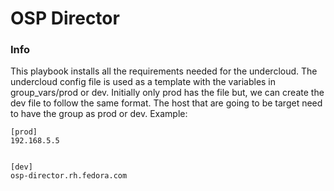 # OSP Director


### Info

This playbook installs all the requirements needed for the undercloud. The undercloud config file is used as a template with the variables in group_vars/prod or dev. Initially only prod has the file but, we can create the dev file to follow the same format. The host that are going to be target need to have the group as prod or dev. Example:

```
[prod]
192.168.5.5


[dev]
osp-director.rh.fedora.com


